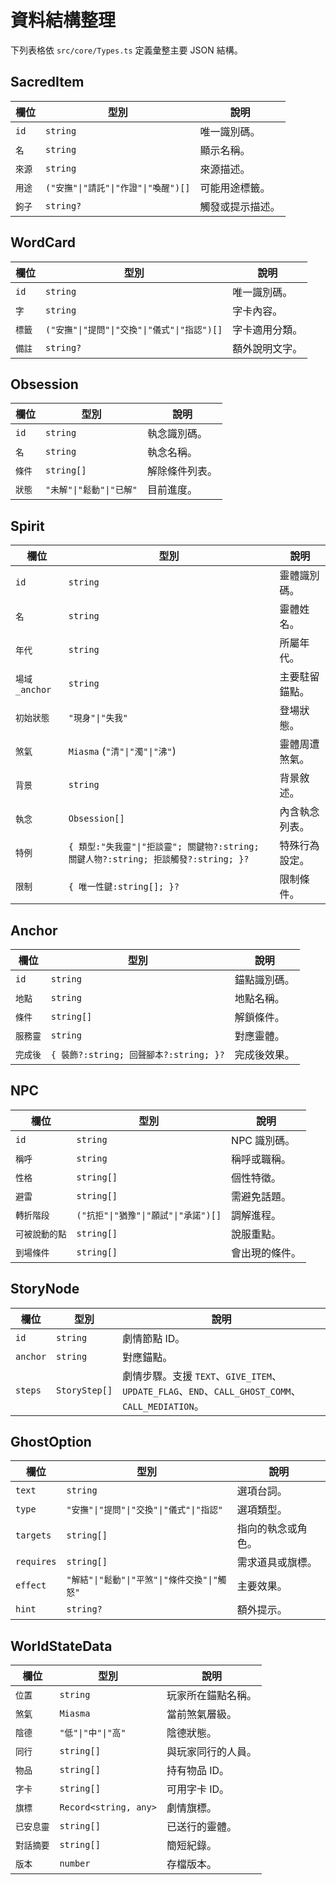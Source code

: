 # 資料結構整理

下列表格依 `src/core/Types.ts` 定義彙整主要 JSON 結構。

## SacredItem
| 欄位 | 型別 | 說明 |
| --- | --- | --- |
| `id` | `string` | 唯一識別碼。 |
| `名` | `string` | 顯示名稱。 |
| `來源` | `string` | 來源描述。 |
| `用途` | `("安撫"\|"請託"\|"作證"\|"喚醒")[]` | 可能用途標籤。 |
| `鉤子` | `string?` | 觸發或提示描述。 |

## WordCard
| 欄位 | 型別 | 說明 |
| --- | --- | --- |
| `id` | `string` | 唯一識別碼。 |
| `字` | `string` | 字卡內容。 |
| `標籤` | `("安撫"\|"提問"\|"交換"\|"儀式"\|"指認")[]` | 字卡適用分類。 |
| `備註` | `string?` | 額外說明文字。 |

## Obsession
| 欄位 | 型別 | 說明 |
| --- | --- | --- |
| `id` | `string` | 執念識別碼。 |
| `名` | `string` | 執念名稱。 |
| `條件` | `string[]` | 解除條件列表。 |
| `狀態` | `"未解"\|"鬆動"\|"已解"` | 目前進度。 |

## Spirit
| 欄位 | 型別 | 說明 |
| --- | --- | --- |
| `id` | `string` | 靈體識別碼。 |
| `名` | `string` | 靈體姓名。 |
| `年代` | `string` | 所屬年代。 |
| `場域_anchor` | `string` | 主要駐留錨點。 |
| `初始狀態` | `"現身"\|"失我"` | 登場狀態。 |
| `煞氣` | `Miasma` (`"清"\|"濁"\|"沸"`) | 靈體周遭煞氣。 |
| `背景` | `string` | 背景敘述。 |
| `執念` | `Obsession[]` | 內含執念列表。 |
| `特例` | `{ 類型:"失我靈"\|"拒談靈"; 關鍵物?:string; 關鍵人物?:string; 拒談觸發?:string; }?` | 特殊行為設定。 |
| `限制` | `{ 唯一性鍵:string[]; }?` | 限制條件。 |

## Anchor
| 欄位 | 型別 | 說明 |
| --- | --- | --- |
| `id` | `string` | 錨點識別碼。 |
| `地點` | `string` | 地點名稱。 |
| `條件` | `string[]` | 解鎖條件。 |
| `服務靈` | `string` | 對應靈體。 |
| `完成後` | `{ 裝飾?:string; 回聲腳本?:string; }?` | 完成後效果。 |

## NPC
| 欄位 | 型別 | 說明 |
| --- | --- | --- |
| `id` | `string` | NPC 識別碼。 |
| `稱呼` | `string` | 稱呼或職稱。 |
| `性格` | `string[]` | 個性特徵。 |
| `避雷` | `string[]` | 需避免話題。 |
| `轉折階段` | `("抗拒"\|"猶豫"\|"願試"\|"承諾")[]` | 調解進程。 |
| `可被說動的點` | `string[]` | 說服重點。 |
| `到場條件` | `string[]` | 會出現的條件。 |

## StoryNode
| 欄位 | 型別 | 說明 |
| --- | --- | --- |
| `id` | `string` | 劇情節點 ID。 |
| `anchor` | `string` | 對應錨點。 |
| `steps` | `StoryStep[]` | 劇情步驟。支援 `TEXT`、`GIVE_ITEM`、`UPDATE_FLAG`、`END`、`CALL_GHOST_COMM`、`CALL_MEDIATION`。 |

## GhostOption
| 欄位 | 型別 | 說明 |
| --- | --- | --- |
| `text` | `string` | 選項台詞。 |
| `type` | `"安撫"\|"提問"\|"交換"\|"儀式"\|"指認"` | 選項類型。 |
| `targets` | `string[]` | 指向的執念或角色。 |
| `requires` | `string[]` | 需求道具或旗標。 |
| `effect` | `"解結"\|"鬆動"\|"平煞"\|"條件交換"\|"觸怒"` | 主要效果。 |
| `hint` | `string?` | 額外提示。 |

## WorldStateData
| 欄位 | 型別 | 說明 |
| --- | --- | --- |
| `位置` | `string` | 玩家所在錨點名稱。 |
| `煞氣` | `Miasma` | 當前煞氣層級。 |
| `陰德` | `"低"\|"中"\|"高"` | 陰德狀態。 |
| `同行` | `string[]` | 與玩家同行的人員。 |
| `物品` | `string[]` | 持有物品 ID。 |
| `字卡` | `string[]` | 可用字卡 ID。 |
| `旗標` | `Record<string, any>` | 劇情旗標。 |
| `已安息靈` | `string[]` | 已送行的靈體。 |
| `對話摘要` | `string[]` | 簡短紀錄。 |
| `版本` | `number` | 存檔版本。 |
